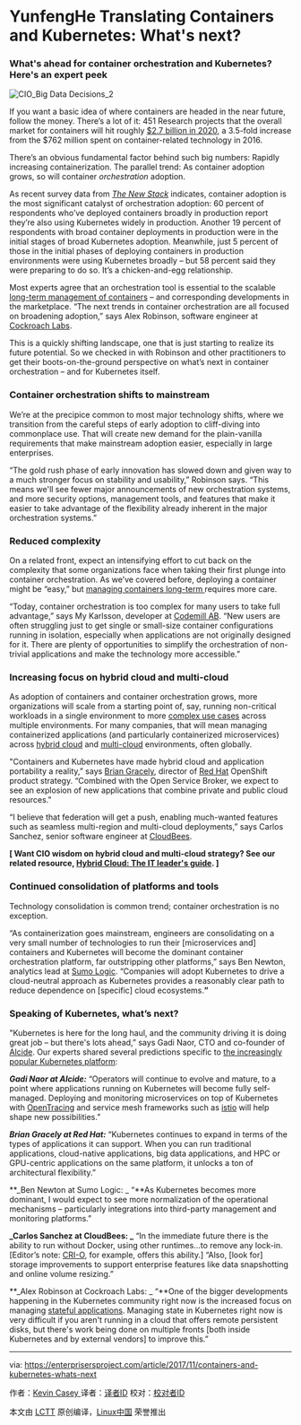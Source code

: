 YunfengHe Translating
Containers and Kubernetes: What's next?
============================================================

### What's ahead for container orchestration and Kubernetes? Here's an expert peek

![CIO_Big Data Decisions_2](https://enterprisersproject.com/sites/default/files/styles/620x350/public/images/CIO_Big%20Data%20Decisions_2.png?itok=Y5zMHxf8 "CIO_Big Data Decisions_2")

If you want a basic idea of where containers are headed in the near future, follow the money. There’s a lot of it: 451 Research projects that the overall market for containers will hit roughly [$2.7 billion in 2020][4], a 3.5-fold increase from the $762 million spent on container-related technology in 2016.

There’s an obvious fundamental factor behind such big numbers: Rapidly increasing containerization. The parallel trend: As container adoption grows, so will container  _orchestration_  adoption.

As recent survey data from  [_The New Stack_][5]  indicates, container adoption is the most significant catalyst of orchestration adoption: 60 percent of respondents who’ve deployed containers broadly in production report they’re also using Kubernetes widely in production. Another 19 percent of respondents with broad container deployments in production were in the initial stages of broad Kubernetes adoption. Meanwhile, just 5 percent of those in the initial phases of deploying containers in production environments were using Kubernetes broadly – but 58 percent said they were preparing to do so. It’s a chicken-and-egg relationship.


Most experts agree that an orchestration tool is essential to the scalable [long-term management of containers][6] – and corresponding developments in the marketplace. “The next trends in container orchestration are all focused on broadening adoption,” says Alex Robinson, software engineer at [Cockroach Labs][7].

This is a quickly shifting landscape, one that is just starting to realize its future potential. So we checked in with Robinson and other practitioners to get their boots-on-the-ground perspective on what’s next in container orchestration – and for Kubernetes itself.

### **Container orchestration shifts to mainstream**

We’re at the precipice common to most major technology shifts, where we transition from the careful steps of early adoption to cliff-diving into commonplace use. That will create new demand for the plain-vanilla requirements that make mainstream adoption easier, especially in large enterprises.

“The gold rush phase of early innovation has slowed down and given way to a much stronger focus on stability and usability,” Robinson says. “This means we'll see fewer major announcements of new orchestration systems, and more security options, management tools, and features that make it easier to take advantage of the flexibility already inherent in the major orchestration systems.”

### **Reduced complexity**

On a related front, expect an intensifying effort to cut back on the complexity that some organizations face when taking their first plunge into container orchestration. As we’ve covered before, deploying a container might be “easy,” but [managing containers long-term ][8]requires more care.

“Today, container orchestration is too complex for many users to take full advantage,” says My Karlsson, developer at [Codemill AB][9]. “New users are often struggling just to get single or small-size container configurations running in isolation, especially when applications are not originally designed for it. There are plenty of opportunities to simplify the orchestration of non-trivial applications and make the technology more accessible.”

### **Increasing focus on hybrid cloud and multi-cloud**

As adoption of containers and container orchestration grows, more organizations will scale from a starting point of, say, running non-critical workloads in a single environment to more [complex use cases][10] across multiple environments. For many companies, that will mean managing containerized applications (and particularly containerized microservices) across [hybrid cloud][11] and [multi-cloud][12] environments, often globally.

"Containers and Kubernetes have made hybrid cloud and application portability a reality,” says [Brian Gracely][13], director of [Red Hat][14] OpenShift product strategy. “Combined with the Open Service Broker, we expect to see an explosion of new applications that combine private and public cloud resources."

“I believe that federation will get a push, enabling much-wanted features such as seamless multi-region and multi-cloud deployments,” says Carlos Sanchez, senior software engineer at [CloudBees][15]. 

**[ Want CIO wisdom on hybrid cloud and multi-cloud strategy? See our related resource, **[**Hybrid Cloud: The IT leader's guide**][16]**. ]**

### **Continued consolidation of platforms and tools**

Technology consolidation is common trend; container orchestration is no exception.

“As containerization goes mainstream, engineers are consolidating on a very small number of technologies to run their [microservices and] containers and Kubernetes will become the dominant container orchestration platform, far outstripping other platforms,” says Ben Newton, analytics lead at [Sumo Logic][17]. “Companies will adopt Kubernetes to drive a cloud-neutral approach as Kubernetes provides a reasonably clear path to reduce dependence on [specific] cloud ecosystems.**”**

### **Speaking of Kubernetes, what’s next?**

"Kubernetes is here for the long haul, and the community driving it is doing great job – but there's lots ahead,” says Gadi Naor, CTO and co-founder of [Alcide][18]. Our experts shared several predictions specific to [the increasingly popular Kubernetes platform][19]: 

 **_Gadi Naor at Alcide:_**  “Operators will continue to evolve and mature, to a point where applications running on Kubernetes will become fully self-managed. Deploying and monitoring microservices on top of Kubernetes with [OpenTracing][20] and service mesh frameworks such as [istio][21] will help shape new possibilities.”

 **_Brian Gracely at Red Hat:_**  “Kubernetes continues to expand in terms of the types of applications it can support. When you can run traditional applications, cloud-native applications, big data applications, and HPC or GPU-centric applications on the same platform, it unlocks a ton of architectural flexibility.”

 **_Ben Newton at Sumo Logic: _ “**As Kubernetes becomes more dominant, I would expect to see more normalization of the operational mechanisms – particularly integrations into third-party management and monitoring platforms.”

 **_Carlos Sanchez at CloudBees: _** “In the immediate future there is the ability to run without Docker, using other runtimes...to remove any lock-in. [Editor’s note: [CRI-O][22], for example, offers this ability.] “Also, [look for] storage improvements to support enterprise features like data snapshotting and online volume resizing.”


 **_Alex Robinson at Cockroach Labs: _ “**One of the bigger developments happening in the Kubernetes community right now is the increased focus on managing [stateful applications][23]. Managing state in Kubernetes right now is very difficult if you aren't running in a cloud that offers remote persistent disks, but there's work being done on multiple fronts [both inside Kubernetes and by external vendors] to improve this.”

--------------------------------------------------------------------------------

via: https://enterprisersproject.com/article/2017/11/containers-and-kubernetes-whats-next

作者：[Kevin Casey ][a]
译者：[译者ID](https://github.com/译者ID)
校对：[校对者ID](https://github.com/校对者ID)

本文由 [LCTT](https://github.com/LCTT/TranslateProject) 原创编译，[Linux中国](https://linux.cn/) 荣誉推出

[a]:https://enterprisersproject.com/user/kevin-casey
[1]:https://enterprisersproject.com/article/2017/11/kubernetes-numbers-10-compelling-stats
[2]:https://enterprisersproject.com/article/2017/11/how-enterprise-it-uses-kubernetes-tame-container-complexity
[3]:https://enterprisersproject.com/article/2017/11/5-kubernetes-success-tips-start-smart?sc_cid=70160000000h0aXAAQ
[4]:https://451research.com/images/Marketing/press_releases/Application-container-market-will-reach-2-7bn-in-2020_final_graphic.pdf
[5]:https://thenewstack.io/
[6]:https://enterprisersproject.com/article/2017/10/microservices-and-containers-6-management-tips-long-haul
[7]:https://www.cockroachlabs.com/
[8]:https://enterprisersproject.com/article/2017/10/microservices-and-containers-6-management-tips-long-haul
[9]:https://codemill.se/
[10]:https://www.redhat.com/en/challenges/integration?intcmp=701f2000000tjyaAAA
[11]:https://enterprisersproject.com/hybrid-cloud
[12]:https://enterprisersproject.com/article/2017/7/multi-cloud-vs-hybrid-cloud-whats-difference
[13]:https://enterprisersproject.com/user/brian-gracely
[14]:https://www.redhat.com/en
[15]:https://www.cloudbees.com/
[16]:https://enterprisersproject.com/hybrid-cloud?sc_cid=70160000000h0aXAAQ
[17]:https://www.sumologic.com/
[18]:http://alcide.io/
[19]:https://enterprisersproject.com/article/2017/10/how-explain-kubernetes-plain-english
[20]:http://opentracing.io/
[21]:https://istio.io/
[22]:http://cri-o.io/
[23]:https://opensource.com/article/17/2/stateful-applications
[24]:https://enterprisersproject.com/article/2017/11/containers-and-kubernetes-whats-next?rate=PBQHhF4zPRHcq2KybE1bQgMkS2bzmNzcW2RXSVItmw8
[25]:https://enterprisersproject.com/user/kevin-casey